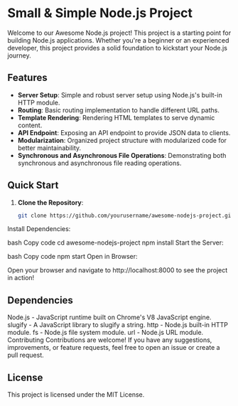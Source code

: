 # Small & Simple Node.js Project

Welcome to our Awesome Node.js project! This project is a starting point for building Node.js applications. Whether you're a beginner or an experienced developer, this project provides a solid foundation to kickstart your Node.js journey.

## Features

- **Server Setup**: Simple and robust server setup using Node.js's built-in HTTP module.
- **Routing**: Basic routing implementation to handle different URL paths.
- **Template Rendering**: Rendering HTML templates to serve dynamic content.
- **API Endpoint**: Exposing an API endpoint to provide JSON data to clients.
- **Modularization**: Organized project structure with modularized code for better maintainability.
- **Synchronous and Asynchronous File Operations**: Demonstrating both synchronous and asynchronous file reading operations.

## Quick Start

1. **Clone the Repository**:

   ```bash
   git clone https://github.com/yourusername/awesome-nodejs-project.git
Install Dependencies:

bash
Copy code
cd awesome-nodejs-project
npm install
Start the Server:

bash
Copy code
npm start
Open in Browser:

Open your browser and navigate to http://localhost:8000 to see the project in action!

## Dependencies
Node.js - JavaScript runtime built on Chrome's V8 JavaScript engine.
slugify - A JavaScript library to slugify a string.
http - Node.js built-in HTTP module.
fs - Node.js file system module.
url - Node.js URL module.
Contributing
Contributions are welcome! If you have any suggestions, improvements, or feature requests, feel free to open an issue or create a pull request.

## License
This project is licensed under the MIT License.
